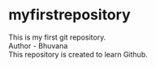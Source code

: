 # myfirstrepository
This is my first git repository.
<br>
Author - Bhuvana
<br>
This repository is created to learn Github.
